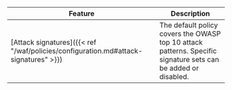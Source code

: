 | Feature           | Description |
| ----------------- | ----------- |
| [Attack signatures]({{< ref "/waf/policies/configuration.md#attack-signatures" >}}) | The default policy covers the OWASP top 10 attack patterns. Specific signature sets can be added or disabled. |